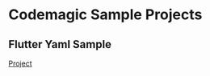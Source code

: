 # Codemagic Sample Projects

## Flutter Yaml Sample
[Project](https://github.com/codemagic-ci-cd/codemagic-sample-projects/tree/main/flutter/flutter-yaml-demo-project)









